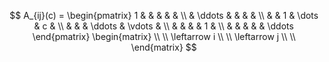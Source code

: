 $$
A_{ij}(c) =
\begin{pmatrix}
1 & & & & & \\
& \ddots & & & & \\
& & 1 & \dots & c & \\
& & & \ddots & \vdots & \\
& & & & 1 & \\
& & & & & \ddots
\end{pmatrix}
\begin{matrix} \\ \\ \leftarrow i \\ \\ \leftarrow j \\ \\ \end{matrix}
$$